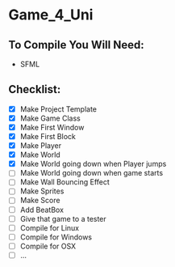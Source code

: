 # Game_4_Uni

## To Compile You Will Need: ##
- SFML

## Checklist: ##
- [x] Make Project Template
- [x] Make Game Class
- [x] Make First Window
- [x] Make First Block
- [X] Make Player
- [x] Make World
- [x] Make World going down when Player jumps
- [ ] Make World going down when game starts
- [ ] Make Wall Bouncing Effect
- [ ] Make Sprites
- [ ] Make Score
- [ ] Add BeatBox
- [ ] Give that game to a tester
- [ ] Compile for Linux
- [ ] Compile for Windows
- [ ] Compile for OSX
- [ ] ...
